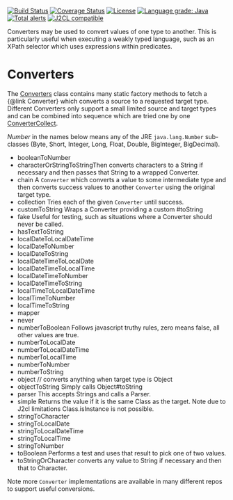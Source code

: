[![Build Status](https://github.com/mP1/walkingkooka-convert/actions/workflows/build.yaml/badge.svg)](https://github.com/mP1/walkingkooka-convert/actions/workflows/build.yaml/badge.svg)
[![Coverage Status](https://coveralls.io/repos/github/mP1/walkingkooka-convert/badge.svg?branch=master)](https://coveralls.io/github/mP1/walkingkooka-convert?branch=master)
[![License](https://img.shields.io/badge/License-Apache%202.0-blue.svg)](https://opensource.org/licenses/Apache-2.0)
[![Language grade: Java](https://img.shields.io/lgtm/grade/java/g/mP1/walkingkooka-convert.svg?logo=lgtm&logoWidth=18)](https://lgtm.com/projects/g/mP1/walkingkooka-convert/context:java)
[![Total alerts](https://img.shields.io/lgtm/alerts/g/mP1/walkingkooka-convert.svg?logo=lgtm&logoWidth=18)](https://lgtm.com/projects/g/mP1/walkingkooka-convert/alerts/)
[![J2CL compatible](https://img.shields.io/badge/J2CL-compatible-brightgreen.svg)](https://github.com/mP1/j2cl-central)



Converters may be used to convert values of one type to another. This is particularly useful when executing a weakly typed language, such as an XPath selector which uses expressions within predicates.



# Converters

The [Converters](https://github.com/mP1/walkingkooka-convert/blob/master/src/main/java/walkingkooka/convert/Converters.java) class contains many static factory methods to fetch a {@link Converter} which converts a source
to a requested target type. Different Converters only support a small limited source and target types and can be combined 
into sequence which are tried one by one [ConverterCollect](https://github.com/mP1/walkingkooka-convert/blob/master/src/main/java/walkingkooka/convert/ConverterCollection.java).

*Number* in the names below means any of the JRE `java.lang.Number` sub-classes (Byte, Short, Integer, Long, Float, Double, BigInteger, BigDecimal).

- booleanToNumber
- characterOrStringToStringThen converts characters to a String if necessary and then passes that String to a wrapped Converter.
- chain A `Converter` which converts a value to some intermediate type and then converts success values to another `Converter` using the original target type.
- collection Tries each of the given `Converter` until success.
- customToString Wraps a Converter providing a custom #toString
- fake Useful for testing, such as situations where a Converter should never be called.
- hasTextToString
- localDateToLocalDateTime
- localDateToNumber
- localDateToString
- localDateTimeToLocalDate
- localDateTimeToLocalTime
- localDateTimeToNumber
- localDateTimeToString
- localTimeToLocalDateTime
- localTimeToNumber
- localTimeToString
- mapper
- never
- numberToBoolean Follows javascript truthy rules, zero means false, all other values are true.
- numberToLocalDate
- numberToLocalDateTime
- numberToLocalTime
- numberToNumber
- numberToString
- object // converts anything when target type is Object
- objectToString Simply calls Object#toString
- parser This accepts Strings and calls a Parser.
- simple Returns the value if it is the same Class as the target. Note due to J2cl limitations Class.isInstance is not possible.
- stringToCharacter
- stringToLocalDate
- stringToLocalDateTime
- stringToLocalTime
- stringToNumber
- toBoolean Performs a test and uses that result to pick one of two values.
- toStringOrCharacter converts any value to String if necessary and then that to Character.

Note more `Converter` implementations are available in many different repos to support useful conversions.